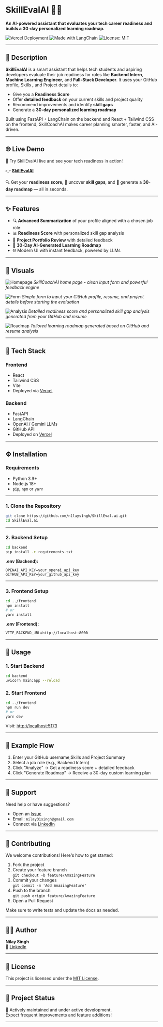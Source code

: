 # SkillEvalAI 🧠💼  
**An AI-powered assistant that evaluates your tech career readiness and builds a 30-day personalized learning roadmap.**

[![Vercel Deployment](https://img.shields.io/badge/Deployed-Vercel-blue?logo=vercel)](https://skilleval.ai)
[![Made with LangChain](https://img.shields.io/badge/Made%20with-LangChain-orange)](https://www.langchain.com/)
[![License: MIT](https://img.shields.io/badge/License-MIT-yellow.svg)](LICENSE)

---

## 📌 Description

**SkillEvalAI** is a smart assistant that helps tech students and aspiring developers evaluate their job readiness for roles like **Backend Intern**, **Machine Learning Engineer**, and **Full-Stack Developer**. It uses your GitHub profile, Skills , and Project details to:

- Give you a **Readiness Score**
- Offer **detailed feedback** on your current skills and project quality
- Recommend improvements and identify **skill gaps**
- Generate a **30-day personalized learning roadmap**

Built using FastAPI + LangChain on the backend and React + Tailwind CSS on the frontend, SkillCoachAI makes career planning smarter, faster, and AI-driven.


---
## 🌐 Live Demo

🚀 Try SkillEvalAI live and see your tech readiness in action!

👉 **[SkillEvalAI](https://skill-eval-ai-yozc.vercel.app/)** 

🔍 Get your **readiness score**, 🧠 uncover **skill gaps**, and 📅 generate a **30-day roadmap** — all in seconds.

---

## ✨ Features

- 🔍 **Advanced Summarization** of your profile aligned with a chosen job role
- 📊 **Readiness Score** with personalized skill gap analysis
- 📁 **Project Portfolio Review** with detailed feedback
- 📅 **30-Day AI-Generated Learning Roadmap**
- 🌐 Modern UI with instant feedback, powered by LLMs

---

## 📸 Visuals

![Homepage](assets/Homepage.png)
*SkillCoachAI home page - clean input form and powerful feedback engine*

![Form](assets/Form.png)
*Simple form to input your GitHub profile, resume, and project details before starting the evaluation*

![Analysis](assets/Analysis%20Page.png)
*Detailed readiness score and personalized skill gap analysis generated from your GitHub and resume*

![Roadmap](assets/RoadmapPage.png)
*Tailored learning roadmap generated based on GitHub and resume analysis*



---

## 🧰 Tech Stack

### Frontend
- React
- Tailwind CSS
- Vite
- Deployed via [Vercel](https://vercel.com/)

### Backend
- FastAPI
- LangChain
- OpenAI / Gemini LLMs
- GitHub API
- Deployed on [Vercel](https://vercel.com/)

---

## ⚙️ Installation

### Requirements

- Python 3.9+
- Node.js 18+
- `pip`, `npm` or `yarn`

---

### 1. Clone the Repository

```bash
git clone https://github.com/n1lays1ngh/SkillEval.ai.git
cd SkillEval.ai
```

---

### 2. Backend Setup

```bash
cd backend
pip install -r requirements.txt
```

**.env (Backend):**

```
OPENAI_API_KEY=your_openai_api_key
GITHUB_API_KEY=your_github_api_key
```

---

### 3. Frontend Setup

```bash
cd ../frontend
npm install
# or
yarn install
```

**.env (Frontend):**

```
VITE_BACKEND_URL=http://localhost:8000
```

---

## 🚀 Usage

### 1. Start Backend

```bash
cd backend
uvicorn main:app --reload
```

### 2. Start Frontend

```bash
cd ../frontend
npm run dev
# or
yarn dev
```

Visit: [http://localhost:5173](http://localhost:5173)

---

## 🧭 Example Flow

1. Enter your GitHub username,Skills and Project Summary
2. Select a job role (e.g., Backend Intern)
3. Click "Analyze" → Get a readiness score + detailed feedback
4. Click "Generate Roadmap" → Receive a 30-day custom learning plan

---

## 🙋 Support

Need help or have suggestions?

- Open an [Issue](https://github.com/n1lays1ngh/SkillEval.ai/issues)
- Email: `nilay31singh@gmail.com`
- Connect via [LinkedIn](https://www.linkedin.com/in/nilay-singh-796808276/)

---

## 🤝 Contributing

We welcome contributions! Here's how to get started:

1. Fork the project
2. Create your feature branch  
   `git checkout -b feature/AmazingFeature`
3. Commit your changes  
   `git commit -m 'Add AmazingFeature'`
4. Push to the branch  
   `git push origin feature/AmazingFeature`
5. Open a Pull Request

Make sure to write tests and update the docs as needed.

---

## 👨‍💻 Author

**Nilay Singh**  
🔗 [LinkedIn](https://www.linkedin.com/in/nilay-singh-796808276/)  

---

## 📄 License

This project is licensed under the [MIT License](LICENSE).

---

## 🚦 Project Status

🚀 Actively maintained and under active development.  
Expect frequent improvements and feature additions!

---